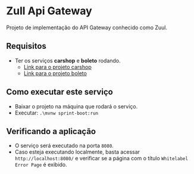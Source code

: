 # Zull Api Gateway

Projeto de implementação do API Gateway conhecido como Zuul.

## Requisitos

- Ter os serviços **carshop** e **boleto** rodando.
    - [Link para o projeto carshop](https://github.com/amokawa/carshop)
    - [Link para o projeto boleto](https://github.com/amokawa/boleto)

## Como executar este serviço

- Baixar o projeto na máquina que rodará o serviço.
- Executar: `.\mvnw sprint-boot:run`

## Verificando a aplicação

- O serviço será executado na porta `8080`.
- Caso esteja executando localmente, basta acessar `http://localhost:8080/` e verificar se a página com o título
  `Whitelabel Error Page` é exibido.